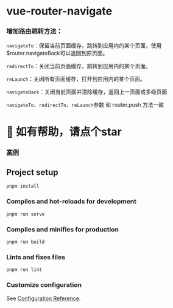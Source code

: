 # vue-router-navigate

### 增加路由跳转方法：
`navigateTo`：保留当前页面缓存，跳转到应用内的某个页面，使用$router.navigateBack可以返回到原页面。  

`redirectTo`：关闭当前页面缓存，跳转到应用内的某个页面。  

`reLaunch`：关闭所有页面缓存，打开到应用内的某个页面。  

`navigateBack`：关闭当前页面并清除缓存，返回上一页面或多级页面

`navigateTo`、`redirectTo`、`reLaunch`参数 和 router.push 方法一致

# 🌟 如有帮助，请点个star

### [案例](https://github.com/huizixin/vue-router-navigate)

## Project setup
```
pnpm install
```

### Compiles and hot-reloads for development
```
pnpm run serve
```

### Compiles and minifies for production
```
pnpm run build
```

### Lints and fixes files
```
pnpm run lint
```

### Customize configuration
See [Configuration Reference](https://cli.vuejs.org/config/).
